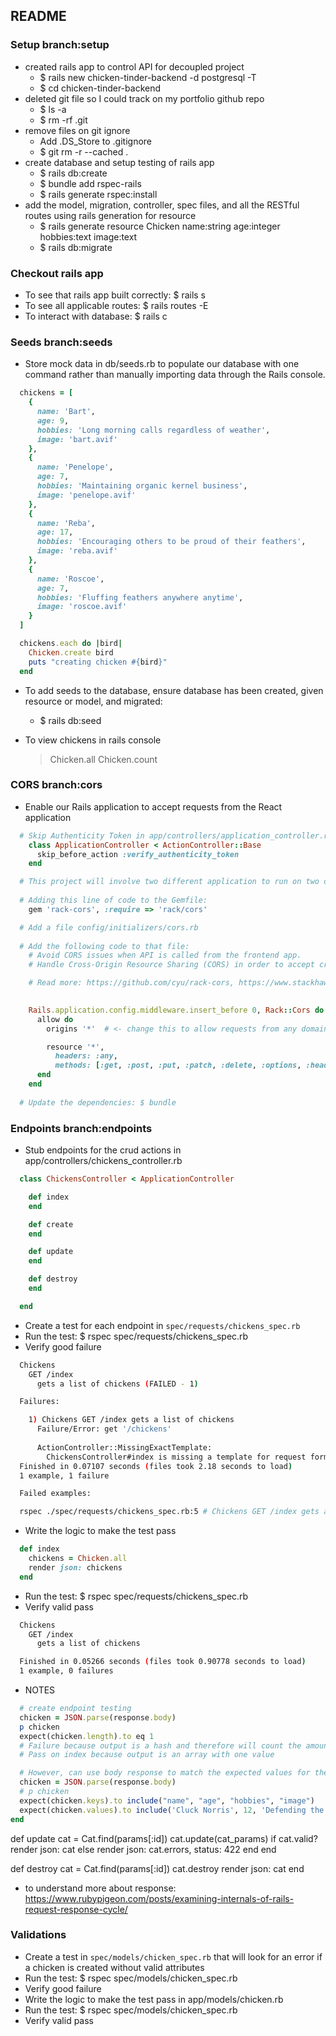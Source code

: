 ## README

### Setup branch:setup
- created rails app to control API for decoupled project
  - $ rails new chicken-tinder-backend -d postgresql -T
  - $ cd chicken-tinder-backend
- deleted git file so I could track on my portfolio github repo
  - $ ls -a
  - $ rm -rf .git
- remove files on git ignore
  - Add .DS_Store to .gitignore
  - $ git rm -r --cached .
- create database and setup testing of rails app
  - $ rails db:create
  - $ bundle add rspec-rails
  - $ rails generate rspec:install
- add the model, migration, controller, spec files, and all the RESTful routes using rails generation for resource
  - $ rails generate resource Chicken name:string age:integer hobbies:text image:text
  - $ rails db:migrate

### Checkout rails app
- To see that rails app built correctly: $ rails s
- To see all applicable routes: $ rails routes -E
- To interact with database: $ rails c

### Seeds branch:seeds
- Store mock data in db/seeds.rb to populate our database with one command rather than manually importing data through the Rails console.
```ruby
  chickens = [
    {
      name: 'Bart',
      age: 9,
      hobbies: 'Long morning calls regardless of weather',
      image: 'bart.avif'
    },
    {
      name: 'Penelope',
      age: 7,
      hobbies: 'Maintaining organic kernel business',
      image: 'penelope.avif'
    },
    {
      name: 'Reba',
      age: 17,
      hobbies: 'Encouraging others to be proud of their feathers',
      image: 'reba.avif'
    },
    {
      name: 'Roscoe',
      age: 7,
      hobbies: 'Fluffing feathers anywhere anytime',
      image: 'roscoe.avif'
    }
  ]

  chickens.each do |bird|
    Chicken.create bird
    puts "creating chicken #{bird}"
  end
```

- To add seeds to the database, ensure database has been created, given resource or model, and migrated: 
  - $ rails db:seed

- To view chickens in rails console
  > Chicken.all
  > Chicken.count


### CORS branch:cors
- Enable our Rails application to accept requests from the React application
```ruby
  # Skip Authenticity Token in app/controllers/application_controller.rb
    class ApplicationController < ActionController::Base
      skip_before_action :verify_authenticity_token
    end

  # This project will involve two different application to run on two different servers. Allow the Rails app to accept requests from any outside domain using Cross-Origin Resource Sharing (CORS). 
  
  # Adding this line of code to the Gemfile:
    gem 'rack-cors', :require => 'rack/cors'

  # Add a file config/initializers/cors.rb 
  
  # Add the following code to that file:
    # Avoid CORS issues when API is called from the frontend app.
    # Handle Cross-Origin Resource Sharing (CORS) in order to accept cross-origin AJAX requests.

    # Read more: https://github.com/cyu/rack-cors, https://www.stackhawk.com/blog/rails-cors-guide/
    

    Rails.application.config.middleware.insert_before 0, Rack::Cors do
      allow do
        origins '*'  # <- change this to allow requests from any domain while in development.

        resource '*',
          headers: :any,
          methods: [:get, :post, :put, :patch, :delete, :options, :head]
      end
    end
    
  # Update the dependencies: $ bundle
```

### Endpoints branch:endpoints
- Stub endpoints for the crud actions in app/controllers/chickens_controller.rb
```ruby
  class ChickensController < ApplicationController

    def index
    end

    def create
    end

    def update
    end

    def destroy
    end

  end
```
- Create a test for each endpoint in `spec/requests/chickens_spec.rb`
- Run the test: $ rspec spec/requests/chickens_spec.rb
- Verify good failure
```bash
  Chickens
    GET /index
      gets a list of chickens (FAILED - 1)

  Failures:

    1) Chickens GET /index gets a list of chickens
      Failure/Error: get '/chickens'
      
      ActionController::MissingExactTemplate:
        ChickensController#index is missing a template for request formats: text/html
  Finished in 0.07107 seconds (files took 2.18 seconds to load)
  1 example, 1 failure

  Failed examples:

  rspec ./spec/requests/chickens_spec.rb:5 # Chickens GET /index gets a list of chickens
```
- Write the logic to make the test pass
```ruby
  def index
    chickens = Chicken.all
    render json: chickens
  end
```
- Run the test: $ rspec spec/requests/chickens_spec.rb
- Verify valid pass
```bash
  Chickens
    GET /index
      gets a list of chickens

  Finished in 0.05266 seconds (files took 0.90778 seconds to load)
  1 example, 0 failures
```

- NOTES
```ruby
  # create endpoint testing
  chicken = JSON.parse(response.body)
  p chicken
  expect(chicken.length).to eq 1
  # Failure because output is a hash and therefore will count the amount of key:value pairs
  # Pass on index because output is an array with one value

  # However, can use body response to match the expected values for the new chicken
  chicken = JSON.parse(response.body)
  # p chicken
  expect(chicken.keys).to include("name", "age", "hobbies", "image")
  expect(chicken.values).to include('Cluck Norris', 12, 'Defending the chicken coop', 'cluck.avif')
end
```

  def update
    cat = Cat.find(params[:id])
    cat.update(cat_params)
    if cat.valid?
      render json: cat
    else
      render json: cat.errors, status: 422
    end
  end

  def destroy
    cat = Cat.find(params[:id])
    cat.destroy
    render json: cat
  end
  - to understand more about response: https://www.rubypigeon.com/posts/examining-internals-of-rails-request-response-cycle/

### Validations
- Create a test in `spec/models/chicken_spec.rb` that will look for an error if a chicken is created without valid attributes
- Run the test: $ rspec spec/models/chicken_spec.rb
- Verify good failure
- Write the logic to make the test pass in app/models/chicken.rb
- Run the test: $ rspec spec/models/chicken_spec.rb
- Verify valid pass



